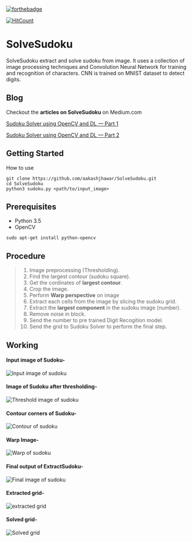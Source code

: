 [![forthebadge](https://forthebadge.com/images/badges/built-with-love.svg)](https://forthebadge.com)

[![HitCount](http://hits.dwyl.com/aakashjhawar/SolveSudoku.svg)](http://hits.dwyl.com/aakashjhawar/SolveSudoku)


# SolveSudoku
SolveSudoku extract and solve sudoku from image. It uses a collection of image processing techniques and Convolution Neural Network for training and recognition of characters.
CNN is trained on MNIST dataset to detect digits.

## Blog
Checkout the **articles on SolveSudoku** on Medium.com 

[Sudoku Solver using OpenCV and DL — Part 1](https://medium.com/@aakashjhawar/sudoku-solver-using-opencv-and-dl-part-1-490f08701179)

[Sudoku Solver using OpenCV and DL — Part 2](https://medium.com/@aakashjhawar/sudoku-solver-using-opencv-and-dl-part-2-bbe0e6ac87c5)

## Getting Started

How to use
```    
git clone https://github.com/aakashjhawar/SolveSudoku.git
cd SolveSudoku
python3 sudoku.py <path/to/input_image>
```
 
## Prerequisites

- Python 3.5
- OpenCV
```
sudo apt-get install python-opencv
```
## Procedure
 > 1. Image preprocessing (Thresholding).
 > 2. Find the largest contour (sudoku square).
 > 3. Get the cordinates of **largest contour**.
 > 4. Crop the image.
 > 5. Perform **Warp perspective** on image
 > 5. Extract each cells from the image by slicing the sudoku grid.
 > 6. Extract the **largest component** in the sudoku image (number).
 > 7. Remove noise in block.
 > 8. Send the number to pre trained Digit Recogition model.
 > 9. Send the grid to Sudoku Solver to perform the final step.
## Working 

#### Input image of Sudoku-
![Input image of sudoku](https://github.com/aakashjhawar/SolveSudoku/blob/master/images/sudoku.jpg)

#### Image of Sudoku after thresholding-
![Threshold image of sudoku](https://github.com/aakashjhawar/SolveSudoku/blob/master/images/threshold.jpg)

#### Contour corners of Sudoku-
![Contour of sudoku](https://github.com/aakashjhawar/SolveSudoku/blob/master/images/contour.jpg)

#### Warp Image-
![Warp of sudoku](https://github.com/aakashjhawar/SolveSudoku/blob/master/images/warp.jpg)

#### Final output of ExtractSudoku-
![Final image of sudoku](https://github.com/aakashjhawar/SolveSudoku/blob/master/images/final.jpg)


#### Extracted grid-
![extracted grid](https://github.com/aakashjhawar/SolveSudoku/blob/master/images/extracted_grid.png)

#### Solved grid-
![Solved grid](https://github.com/aakashjhawar/SolveSudoku/blob/master/images/solved_grid.png)

